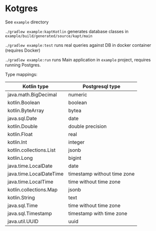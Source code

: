 # Kotgres

See `example` directory

`./gradlew example:kaptKotlin` generates database classes in `example/build/generated/source/kapt/main`

`./gradlew example:test` runs real queries against DB in docker container (requires Docker)

`./gradlew example:run` runs Main application in `example` project, requires running Postgres.

Type mappings:

|Kotlin type              | Postgresql type             |
|-------------------------|-----------------------------|
|java.math.BigDecimal     | numeric                     |
|kotlin.Boolean           | boolean                     |
|kotlin.ByteArray         | bytea                       |
|java.sql.Date            | date                        |
|kotlin.Double            | double precision            |
|kotlin.Float             | real                        |
|kotlin.Int               | integer                     |
|kotlin.collections.List  | jsonb                       |
|kotlin.Long              | bigint                      |
|java.time.LocalDate      | date                        |
|java.time.LocalDateTime  | timestamp without time zone |
|java.time.LocalTime      | time without time zone      |
|kotlin.collections.Map   | jsonb                       |
|kotlin.String            | text                        |
|java.sql.Time            | time without time zone      |
|java.sql.Timestamp       | timestamp with time zone    |
|java.util.UUID           | uuid                        |

